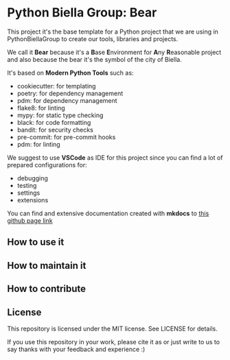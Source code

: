 # Python Biella Group: Bear

This project it's the base template for a Python project that we are using in PythonBiellaGroup to create our tools, libraries and projects.

We call it **Bear** because it's a **B**ase **E**nvironment for **A**ny **R**easonable project and also because the bear it's the symbol of the city of Biella.

It's based on **Modern Python Tools** such as:
- cookiecutter: for templating
- poetry: for dependency management
- pdm: for dependency management
- flake8: for linting
- mypy: for static type checking
- black: for code formatting
- bandit: for security checks
- pre-commit: for pre-commit hooks
- pdm: for linting

We suggest to use **VSCode** as IDE for this project since you can find a lot of prepared configurations for:
- debugging
- testing
- settings
- extensions

You can find and extensive documentation created with **mkdocs** to [this github page link](https://pythonbiellagroup.github.io/bear/)

## How to use it

## How to maintain it

## How to contribute

## License

This repository is licensed under the MIT license. See LICENSE for details.

If you use this repository in your work, please cite it as or just write to us to say thanks with your feedback and experience :)
